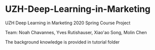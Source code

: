 # UZH-Deep-Learning-in-Marketing
UZH Deep Learning in Marketing 2020 Spring Course Project

Team: Noah Chavannes, Yves Rutishauser, Xiao'ao Song,  Molin Chen

The background knowledge is provided in tutorial folder
